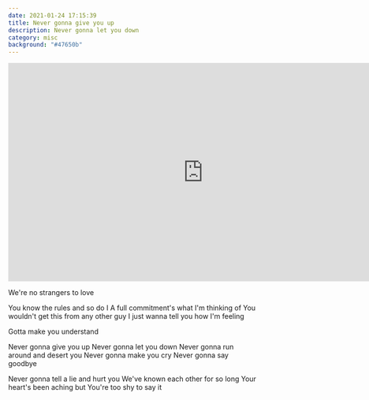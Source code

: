 ```yaml
---
date: 2021-01-24 17:15:39
title: Never gonna give you up
description: Never gonna let you down
category: misc
background: "#47650b"
---
```


<iframe width="788.54" height="443" src="https://www.youtube.com/embed/dQw4w9WgXcQ" frameborder="0" allow="autoplay; encrypted-media"></iframe>

We're no strangers to love

You know the rules and so do I
A full commitment's what I'm thinking of
You wouldn't get this from any other guy
I just wanna tell you how I'm feeling

Gotta make you understand

Never gonna give you up
Never gonna let you down
Never gonna run around and desert you
Never gonna make you cry
Never gonna say goodbye

Never gonna tell a lie and hurt you
We've known each other for so long
Your heart's been aching but
You're too shy to say it
